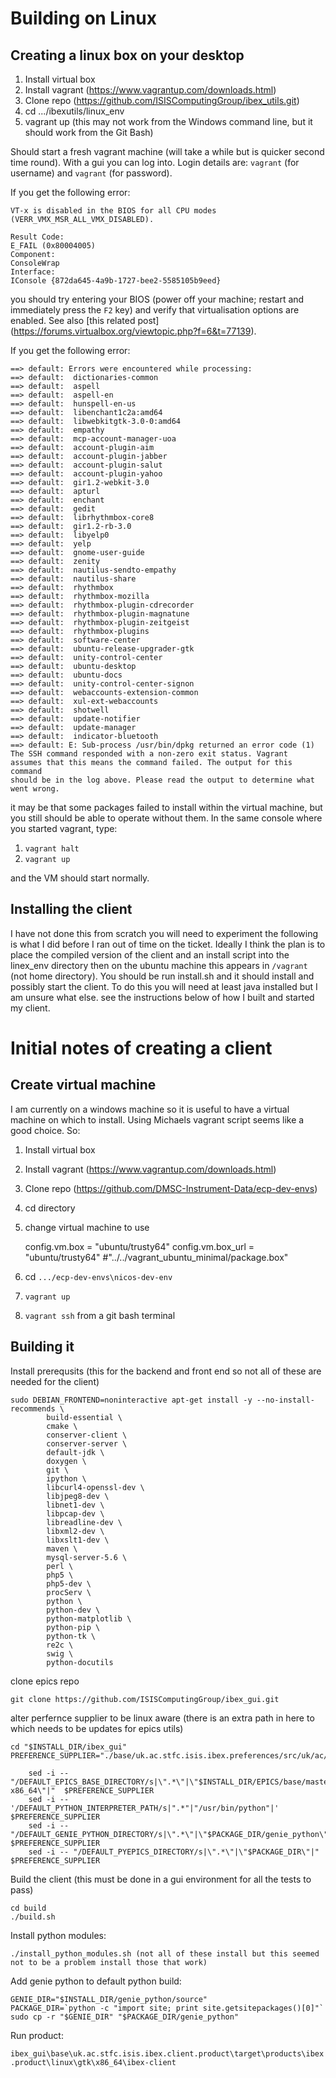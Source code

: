 # Building on Linux

## Creating a linux box on your desktop

1. Install virtual box
1. Install vagrant (https://www.vagrantup.com/downloads.html)
1. Clone repo (https://github.com/ISISComputingGroup/ibex_utils.git)
1. cd .../ibexutils/linux_env
1. vagrant up (this may not work from the Windows command line, but it should work from the Git Bash)

Should start a fresh vagrant machine (will take a while but is quicker second time round). With a gui you can log into. Login details are: `vagrant` (for username) and `vagrant` (for password).

If you get the following error:
```
VT-x is disabled in the BIOS for all CPU modes (VERR_VMX_MSR_ALL_VMX_DISABLED).

Result Code: 
E_FAIL (0x80004005)
Component: 
ConsoleWrap
Interface: 
IConsole {872da645-4a9b-1727-bee2-5585105b9eed}
```
you should try entering your BIOS (power off your machine; restart and immediately press the `F2` key) and verify that virtualisation options are enabled. See also [this related post] (https://forums.virtualbox.org/viewtopic.php?f=6&t=77139).

If you get the following error:
```
==> default: Errors were encountered while processing:
==> default:  dictionaries-common
==> default:  aspell
==> default:  aspell-en
==> default:  hunspell-en-us
==> default:  libenchant1c2a:amd64
==> default:  libwebkitgtk-3.0-0:amd64
==> default:  empathy
==> default:  mcp-account-manager-uoa
==> default:  account-plugin-aim
==> default:  account-plugin-jabber
==> default:  account-plugin-salut
==> default:  account-plugin-yahoo
==> default:  gir1.2-webkit-3.0
==> default:  apturl
==> default:  enchant
==> default:  gedit
==> default:  librhythmbox-core8
==> default:  gir1.2-rb-3.0
==> default:  libyelp0
==> default:  yelp
==> default:  gnome-user-guide
==> default:  zenity
==> default:  nautilus-sendto-empathy
==> default:  nautilus-share
==> default:  rhythmbox
==> default:  rhythmbox-mozilla
==> default:  rhythmbox-plugin-cdrecorder
==> default:  rhythmbox-plugin-magnatune
==> default:  rhythmbox-plugin-zeitgeist
==> default:  rhythmbox-plugins
==> default:  software-center
==> default:  ubuntu-release-upgrader-gtk
==> default:  unity-control-center
==> default:  ubuntu-desktop
==> default:  ubuntu-docs
==> default:  unity-control-center-signon
==> default:  webaccounts-extension-common
==> default:  xul-ext-webaccounts
==> default:  shotwell
==> default:  update-notifier
==> default:  update-manager
==> default:  indicator-bluetooth
==> default: E: Sub-process /usr/bin/dpkg returned an error code (1)
The SSH command responded with a non-zero exit status. Vagrant
assumes that this means the command failed. The output for this command
should be in the log above. Please read the output to determine what
went wrong.
```
it may be that some packages failed to install within the virtual machine, but you still should be able to operate without them. In the same console where you started vagrant, type:

1. `vagrant halt`
1. `vagrant up`

and the VM should start normally.


## Installing the client

I have not done this from scratch you will need to experiment the following is what I did before I ran out of time on the ticket. Ideally I think the plan is to place the compiled version of the client and an install script into the linex_env directory then on the ubuntu machine this appears in `/vagrant` (not home directory). You should be run install.sh and it should install and possibly start the client. To do this you will need at least java installed but I am unsure what else. see the instructions below of how I built and started my client.

# Initial notes of creating a client
## Create virtual machine

I am currently on a windows machine so it is useful to have a virtual machine on which to install. Using Michaels vagrant script seems like a good choice. So:

1. Install virtual box
2. Install vagrant (https://www.vagrantup.com/downloads.html)
3. Clone repo (https://github.com/DMSC-Instrument-Data/ecp-dev-envs)
4. cd directory
5. change virtual machine to use 

      config.vm.box = "ubuntu/trusty64"
      config.vm.box_url = "ubuntu/trusty64" #"../../vagrant_ubuntu_minimal/package.box"

6. cd `.../ecp-dev-envs\nicos-dev-env`
7. `vagrant up`
8. `vagrant ssh` from a git bash terminal

## Building it

Install prerequsits (this for the backend and front end so not all of these are needed for the client)
```
sudo DEBIAN_FRONTEND=noninteractive apt-get install -y --no-install-recommends \
        build-essential \
        cmake \
        conserver-client \
        conserver-server \
        default-jdk \
        doxygen \
        git \
        ipython \
        libcurl4-openssl-dev \
        libjpeg8-dev \
        libnet1-dev \
        libpcap-dev \
        libreadline-dev \
        libxml2-dev \
        libxslt1-dev \
        maven \
        mysql-server-5.6 \
        perl \
        php5 \
        php5-dev \
        procServ \
        python \
        python-dev \
        python-matplotlib \
        python-pip \
        python-tk \
        re2c \
        swig \
        python-docutils
```

clone epics repo

    git clone https://github.com/ISISComputingGroup/ibex_gui.git

alter perfernce supplier to be linux aware (there is an extra path in here to which needs to be updates for epics utils)
```
cd "$INSTALL_DIR/ibex_gui"
PREFERENCE_SUPPLIER="./base/uk.ac.stfc.isis.ibex.preferences/src/uk/ac/stfc/isis/ibex/preferences/PreferenceSupplier.java"
 
    sed -i -- "/DEFAULT_EPICS_BASE_DIRECTORY/s|\".*\"|\"$INSTALL_DIR/EPICS/base/master/bin/linux-x86_64\"|"  $PREFERENCE_SUPPLIER
    sed -i -- '/DEFAULT_PYTHON_INTERPRETER_PATH/s|".*"|"/usr/bin/python"|' $PREFERENCE_SUPPLIER
    sed -i -- "/DEFAULT_GENIE_PYTHON_DIRECTORY/s|\".*\"|\"$PACKAGE_DIR/genie_python\"|" $PREFERENCE_SUPPLIER
    sed -i -- "/DEFAULT_PYEPICS_DIRECTORY/s|\".*\"|\"$PACKAGE_DIR\"|" $PREFERENCE_SUPPLIER
```

Build the client (this must be done in a gui environment for all the tests to pass)
```
cd build
./build.sh
```

Install python modules:

    ./install_python_modules.sh (not all of these install but this seemed not to be a problem install those that work)

Add genie python to default python build:
```
GENIE_DIR="$INSTALL_DIR/genie_python/source"
PACKAGE_DIR=`python -c "import site; print site.getsitepackages()[0]"`
sudo cp -r "$GENIE_DIR" "$PACKAGE_DIR/genie_python"
```

Run product:

`ibex_gui\base\uk.ac.stfc.isis.ibex.client.product\target\products\ibex.product\linux\gtk\x86_64\ibex-client`


